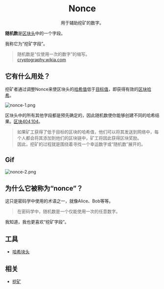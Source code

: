 # <center>Nonce</center>
<center>用于辅助挖矿的数字。</center>

**随机数**是[区块头](../block-header.md)中的一个字段。

我称它为“挖矿字段”。

>随机数是“仅使用一次的数字”的缩写。  
[cryptography.wikia.com](http://cryptography.wikia.com/wiki/Cryptographic_nonce)

## 它有什么用处？

挖矿者通过调整Nonce来使区块头的[哈希值](../../../Other/Hash%20Function/Hash%20Function.md)低于[目标值](../../../Mining/Target/Target.md)，即获得有效的[区块哈希](../../block-hash/block-hash.md)。

![nonce-1.png](img/Nonce-1.gif)

区块头中的所有其他字段都是预先确定的，因此随机数使你能够创建不同的哈希结果。[区块404,104](https://learnmeabitcoin.com/explorer/block/00000000000000000274CB1A04C382475310F70CEE3776AF06414F22F8337044)。

>如果矿工获得了低于目标的区块的哈希值，他们可以将其发送到网络中，每个人都会将其添加到他们的区块链中，矿工将因此获得区块奖励。  
因此，挖矿的过程就是围绕着寻找一个幸运数字或“随机数”展开的。

## Gif
![nonce-2.png](img/Nonce-2%20(1).gif)

## 为什么它被称为“nonce”？
这只是密码学中使用的术语之一，就像Alice、Bob等等。

>在密码学中，随机数是一个仅能使用一次的任意数字。

我知道，我也更喜欢“挖矿字段”。

## 工具

* [哈希块头](https://learnmeabitcoin.com/tools/hashblockheader/)

## 相关

* [挖矿](../../../Mining/Mining.md)